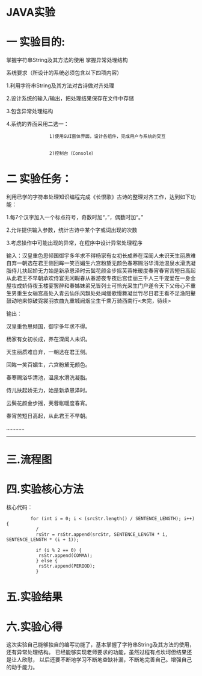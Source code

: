 # JAVA实验



# 一 实验目的: 
掌握字符串String及其方法的使用 掌握异常处理结构



系统要求（所设计的系统必须包含以下四项内容）



1.利用字符串String及其方法对古诗做对齐处理


2.设计系统的输入/输出，把处理结果保存在文件中存储


3.包含异常处理结构


4.系统的界面采用二选一：


                    1)使用GUI窗体界面，设计各组件，完成用户与系统的交互


                    2)控制台（Console）



# 二 实验任务：


利用已学的字符串处理知识编程完成《长恨歌》古诗的整理对齐工作，达到如下功能：


1.每7个汉字加入一个标点符号，奇数时加“，”，偶数时加“。”


2.允许提供输入参数，统计古诗中某个字或词出现的次数


3.考虑操作中可能出现的异常，在程序中设计异常处理程序




输入：汉皇重色思倾国御宇多年求不得杨家有女初长成养在深闺人未识天生丽质难自弃一朝选在君王侧回眸一笑百媚生六宫粉黛无颜色春寒赐浴华清池温泉水滑洗凝脂侍儿扶起娇无力始是新承恩泽时云鬓花颜金步摇芙蓉帐暖度春宵春宵苦短日高起从此君王不早朝承欢侍宴无闲暇春从春游夜专夜后宫佳丽三千人三千宠爱在一身金屋妆成娇侍夜玉楼宴罢醉和春姊妹弟兄皆列士可怜光采生门户遂令天下父母心不重生男重生女骊宫高处入青云仙乐风飘处处闻缓歌慢舞凝丝竹尽日君王看不足渔阳鼙鼓动地来惊破霓裳羽衣曲九重城阙烟尘生千乘万骑西南行<未完，待续>  


输出：  


汉皇重色思倾国，御宇多年求不得。  

杨家有女初长成，养在深闺人未识。  

天生丽质难自弃，一朝选在君王侧。  

回眸一笑百媚生，六宫粉黛无颜色。  

春寒赐浴华清池，温泉水滑洗凝脂。  

侍儿扶起娇无力，始是新承恩泽时。  

云鬓花颜金步摇，芙蓉帐暖度春宵。  

春宵苦短日高起，从此君王不早朝。  

…………
*****


# 三.流程图   


# 四.实验核心方法


核心代码：



             for (int i = 0; i < (srcStr.length() / SENTENCE_LENGTH); i++) {
               /
               rsStr = rsStr.append(srcStr, SENTENCE_LENGTH * i, SENTENCE_LENGTH * (i + 1));

               if (i % 2 == 0) {
                rsStr.append(COMMA);
               } else { 
                rsStr.append(PERIOD);
               }
               
               
               
# 五.实验结果


# 六.实验心得


 这次实验自己能够独自的编写功能了，基本掌握了字符串String及其方法的使用，还有异常处理结构。
 已经能够实现老师要求的功能，虽然过程有点坎坷但结果还是让人欣慰，
 以后还要不断地学习不断地查缺补漏，不断地完善自己。增强自己的动手能力。
  
